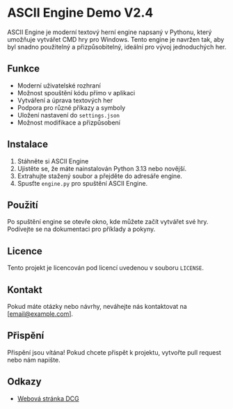 # ASCII Engine Demo V2.4

ASCII Engine je moderní textový herní engine napsaný v Pythonu, který umožňuje vytvářet CMD hry pro Windows. Tento engine je navržen tak, aby byl snadno použitelný a přizpůsobitelný, ideální pro vývoj jednoduchých her.

## Funkce

- Moderní uživatelské rozhraní
- Možnost spouštění kódu přímo v aplikaci
- Vytváření a úprava textových her
- Podpora pro různé příkazy a symboly
- Uložení nastavení do `settings.json`
- Možnost modifikace a přizpůsobení

## Instalace

1. Stáhněte si ASCII Engine
2. Ujistěte se, že máte nainstalován Python 3.13 nebo novější.
3. Extrahujte stažený soubor a přejděte do adresáře engine.
4. Spusťte `engine.py` pro spuštění ASCII Engine.

## Použití

Po spuštění engine se otevře okno, kde můžete začít vytvářet své hry. Podívejte se na dokumentaci pro příklady a pokyny.

## Licence

Tento projekt je licencován pod licencí uvedenou v souboru `LICENSE`.

## Kontakt

Pokud máte otázky nebo návrhy, neváhejte nás kontaktovat na [email@example.com].

## Přispění

Přispění jsou vítána! Pokud chcete přispět k projektu, vytvořte pull request nebo nám napište.

## Odkazy

- [Webová stránka DCG](https://gamejolt.com/@DarkCraftG)
